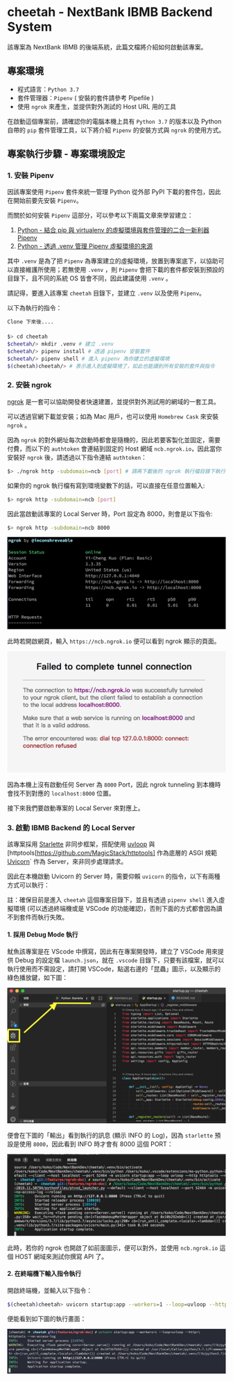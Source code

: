 # cheetah - NextBank IBMB Backend System
 
該專案為 NextBank IBMB 的後端系統，此篇文檔將介紹如何啟動該專案。


## 專案環境
- 程式語言：`Python 3.7`
- 套件管理器：`Pipenv` ( 安裝的套件請參考 Pipefile )
- 使用 `ngrok` 來產生，並提供對外測試的 Host URL 用的工具

在啟動這個專案前，請確認你的電腦本機上具有 `Python 3.7` 的版本以及 Python 自帶的 `pip` 套件管理工具，以下將介紹 `Pipenv` 的安裝方式與 `ngrok` 的使用方式。


## 專案執行步驟 - 專案環境設定

### 1. 安裝 Pipenv
因該專案使用 `Pipenv` 套件來統一管理 Python 從外部 PyPI 下載的套件包，因此在開始前要先安裝 `Pipenv`。

而關於如何安裝 `Pipenv` 這部分，可以參考以下兩篇文章來學習建立：

1. [Python - 結合 pip 與 virtualenv 的虛擬環境與套件管理的二合一新利器 Pipenv](https://note.koko.guru/python-pipenv-install-and-usage.html#python-pipenv-install-and-usage)
2. [Python - 透過 .venv 管理 Pipenv 虛擬環境的來源](https://note.koko.guru/pipenv-use-dot-venv-folder.html#pipenv-use-dot-venv-folder)

其中 `.venv` 是為了把 `Pipenv` 為專案建立的虛擬環境，放置到專案底下，以協助可以直接維護所使用；若無使用 `.venv` ，則 `Pipenv` 會把下載的套件都安裝到預設的目錄下，且不同的系統 OS 皆會不同，因此建議使用 `.venv` 。

請記得，要進入該專案 `cheetah` 目錄下，並建立 `.venv` 以及使用 `Pipenv`。

以下為執行的指令：


```bash
Clone 下來後....

$> cd cheetah
$cheetah/> mkdir .venv # 建立 .venv
$cheetah/> pipenv install # 透過 pipenv 安裝套件
$cheetah/> pipenv shell # 進入 pipenv 為你建立的虛擬環境
$(cheetah)cheetah/> # 表示進入到虛擬環境了，如此也能讀到所有安裝的套件與指令
```

### 2. 安裝 ngrok
[ngrok](https://ngrok.com/) 是一套可以協助開發者快速建置，並提供對外測試用的網域的一套工具。

可以透過官網下載並安裝；如為 Mac 用戶，也可以使用 `Homebrew Cask` 來安裝 `ngrok` 。

因為 `ngrok` 的對外網址每次啟動時都會是隨機的，因此若要客製化並固定，需要付費，而以下的 `authtoken` 會連結到固定的 Host 網域 `ncb.ngrok.io`，因此當你安裝好 `ngrok` 後，請透過以下指令連結 `authtoken`：

```bash
$> ./ngrok http -subdomain=ncb [port] # 請再下載後的 ngrok 執行檔目錄下執行。
```

如果你的 ngrok 執行檔有寫到環境變數下的話，可以直接在任意位置輸入:

```bash
$> ngrok http -subdomain=ncb [port] 
```

因此當啟動該專案的 Local Server 時，Port 設定為 8000，則會是以下指令:

```bash
$> ngrok http -subdomain=ncb 8000
```

![啟動 ngrok 產生對外 Host 網域](./images/run-ngrok.png)


此時若開啟網頁，輸入 `https://ncb.ngrok.io` 便可以看到 ngrok 顯示的頁面。

![顯示 ngrok 啟動 Workable](./images/show-ngrok-work.png)

因為本機上沒有啟動任何 Server 為 `8000` Port，因此 ngrok tunneling 到本機時會找不到對應的 `localhost:8000` 位置。

接下來我們要啟動專案的 Local Server 來對應上。

### 3. 啟動 IBMB Backend 的 Local Server
該專案採用 [Starlette](https://www.starlette.io/) 非同步框架，搭配使用 [uvloop](https://uvloop.readthedocs.io/) 與 [httptools[https://github.com/MagicStack/httptools] 作為底層的 ASGI 規範 [Uvicorn](https://www.uvicorn.org/)` 作為 Server，來非同步處理請求。

因此在本機啟動 Uvicorn 的 Server 時，需要仰賴 `uvicorn` 的指令，以下有兩種方式可以執行：

註：確保目前是進入 `cheetah` 這個專案目錄下，並且有透過 `pipenv shell` 進入虛擬環境 (可以透過終端機或是 VSCode 的功能確認)，否則下面的方式都會因為讀不到套件而執行失敗。

#### 1. 採用 Debug Mode 執行
魷魚該專案是在 VScode 中撰寫，因此有在專案開發時，建立了 VSCode 用來提供 Debug 的設定檔 `launch.json`，就在 `.vscode` 目錄下，只要有該檔案，就可以執行使用而不需設定，請打開 VSCode，點選右邊的「昆蟲」圖示，以及顯示的綠色播放鍵，如下圖：


![點擊 VSCode 的 Debug 功能](./images/click-debug-in-vscode.png)

便會在下圖的「輸出」看到執行的訊息 (顯示 INFO 的 Log)，因為 `starlette` 預設是使用 `8000`，因此看到 INFO 時才會有 8000 這個 PORT：

![Uvicorn 顯示執行中](./images/run-uvicorn-debug.png)

此時，若你的 ngrok 也開啟了如前面圖示，便可以對外，並使用 `ncb.ngrok.io` 這個 HOST 網域來測試你撰寫 API 了。


#### 2. 在終端機下輸入指令執行
開啟終端機，並輸入以下指令：

```bash
$(cheetah)cheetah> uvicorn startup:app --workers=1 --loop=uvloop --http=httptools --no-access-log
```

便能看到如下圖的執行畫面：

![在終端機執行](./images/show-server-run-terminal.png)